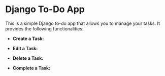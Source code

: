 # Django To-Do App

This is a simple Django to-do app that allows you to manage your tasks. It provides the following functionalities:

- **Create a Task:**

- **Edit a Task:**

- **Delete a Task:**

- **Complete a Task:**
